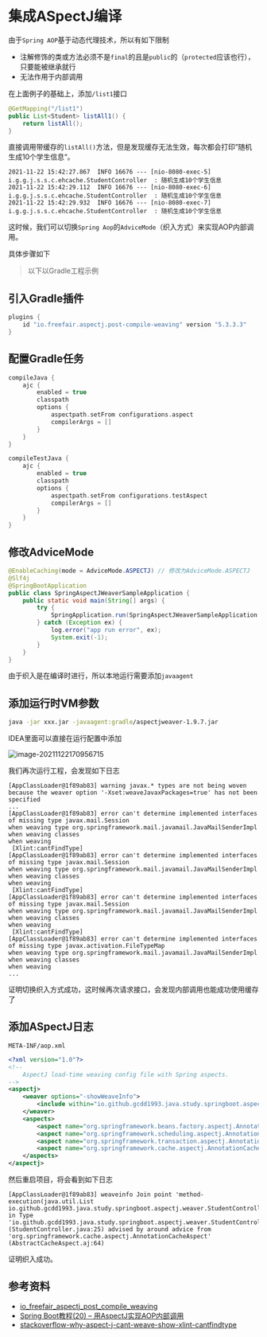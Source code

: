 # 集成ASpectJ编译
由于`Spring AOP`基于动态代理技术，所以有如下限制

- 注解修饰的类或方法必须不是`final`的且是`public`的（`protected`应该也行），只要能被继承就行
- 无法作用于内部调用

在上面例子的基础上，添加`/list1`接口

```java
@GetMapping("/list1")
public List<Student> listAll1() {
    return listAll();
}
```

直接调用带缓存的`listAll()`方法，但是发现缓存无法生效，每次都会打印”随机生成10个学生信息“。

```
2021-11-22 15:42:27.867  INFO 16676 --- [nio-8080-exec-5] i.g.g.j.s.s.c.ehcache.StudentController  : 随机生成10个学生信息
2021-11-22 15:42:29.112  INFO 16676 --- [nio-8080-exec-6] i.g.g.j.s.s.c.ehcache.StudentController  : 随机生成10个学生信息
2021-11-22 15:42:29.932  INFO 16676 --- [nio-8080-exec-7] i.g.g.j.s.s.c.ehcache.StudentController  : 随机生成10个学生信息
```

这时候，我们可以切换`Spring Aop`的`AdviceMode`（织入方式）来实现AOP内部调用。

具体步骤如下

> 以下以Gradle工程示例

## 引入Gradle插件

```groovy
plugins {
    id "io.freefair.aspectj.post-compile-weaving" version "5.3.3.3"
}
```

## 配置Gradle任务

```groovy
compileJava {
    ajc {
        enabled = true
        classpath
        options {
            aspectpath.setFrom configurations.aspect
            compilerArgs = []
        }
    }
}

compileTestJava {
    ajc {
        enabled = true
        classpath
        options {
            aspectpath.setFrom configurations.testAspect
            compilerArgs = []
        }
    }
}
```

## 修改AdviceMode

```java
@EnableCaching(mode = AdviceMode.ASPECTJ) // 修改为AdviceMode.ASPECTJ
@Slf4j
@SpringBootApplication
public class SpringAspectJWeaverSampleApplication {
    public static void main(String[] args) {
        try {
            SpringApplication.run(SpringAspectJWeaverSampleApplication.class, args);
        } catch (Exception ex) {
            log.error("app run error", ex);
            System.exit(-1);
        }
    }
}
```

由于织入是在编译时进行，所以本地运行需要添加`javaagent`

## 添加运行时VM参数

```bash
java -jar xxx.jar -javaagent:gradle/aspectjweaver-1.9.7.jar
```

IDEA里面可以直接在运行配置中添加

![image-20211122170956715](https://cdn.jsdelivr.net/gh/gcdd1993/image-repo/img/20211122170959.png)

我们再次运行工程，会发现如下日志

```
[AppClassLoader@1f89ab83] warning javax.* types are not being woven because the weaver option '-Xset:weaveJavaxPackages=true' has not been specified
...
[AppClassLoader@1f89ab83] error can't determine implemented interfaces of missing type javax.mail.Session
when weaving type org.springframework.mail.javamail.JavaMailSenderImpl
when weaving classes 
when weaving 
 [Xlint:cantFindType]
[AppClassLoader@1f89ab83] error can't determine implemented interfaces of missing type javax.mail.Session
when weaving type org.springframework.mail.javamail.JavaMailSenderImpl
when weaving classes 
when weaving 
 [Xlint:cantFindType]
[AppClassLoader@1f89ab83] error can't determine implemented interfaces of missing type javax.mail.Session
when weaving type org.springframework.mail.javamail.JavaMailSenderImpl
when weaving classes 
when weaving 
 [Xlint:cantFindType]
[AppClassLoader@1f89ab83] error can't determine implemented interfaces of missing type javax.activation.FileTypeMap
when weaving type org.springframework.mail.javamail.JavaMailSenderImpl
when weaving classes 
when weaving 
...
```

证明切换织入方式成功，这时候再次请求接口，会发现内部调用也能成功使用缓存了

## 添加ASpectJ日志

`META-INF/aop.xml`

```xml
<?xml version="1.0"?>
<!--
    AspectJ load-time weaving config file with Spring aspects.
-->
<aspectj>
    <weaver options="-showWeaveInfo">
        <include within="io.github.gcdd1993.java.study.springboot.aspectj.weaver..*"/>
    </weaver>
    <aspects>
        <aspect name="org.springframework.beans.factory.aspectj.AnnotationBeanConfigurerAspect"/>
        <aspect name="org.springframework.scheduling.aspectj.AnnotationAsyncExecutionAspect"/>
        <aspect name="org.springframework.transaction.aspectj.AnnotationTransactionAspect"/>
        <aspect name="org.springframework.cache.aspectj.AnnotationCacheAspect"/>
    </aspects>
</aspectj>
```

然后重启项目，将会看到如下日志

```
[AppClassLoader@1f89ab83] weaveinfo Join point 'method-execution(java.util.List io.github.gcdd1993.java.study.springboot.aspectj.weaver.StudentController.listAll())' in Type 'io.github.gcdd1993.java.study.springboot.aspectj.weaver.StudentController' (StudentController.java:25) advised by around advice from 'org.springframework.cache.aspectj.AnnotationCacheAspect' (AbstractCacheAspect.aj:64)
```

证明织入成功。

## 参考资料

- [io_freefair_aspectj_post_compile_weaving](https://docs.freefair.io/gradle-plugins/6.3.0/reference/#_io_freefair_aspectj_post_compile_weaving)
- [Spring Boot教程(20) – 用AspectJ实现AOP内部调用](https://fookwood.com/spring-boot-tutorial-20-aspectj)
- [stackoverflow-why-aspect-j-cant-weave-show-xlint-cantfindtype](https://stackoverflow.com/questions/18851651/why-aspect-j-cant-weave-show-xlint-cantfindtype)
